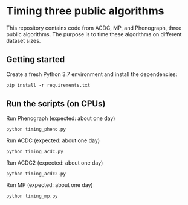 # Timing three public algorithms

This repository contains code from ACDC, MP, and Phenograph, three public algorithms. The purpose is to time these algorithms on different dataset sizes.

## Getting started

Create a fresh Python 3.7 environment and install the dependencies:

```
pip install -r requirements.txt
```

## Run the scripts (on CPUs)

Run Phenograph (expected: about one day)

```
python timing_pheno.py
```

Run ACDC (expected: about one day)

```
python timing_acdc.py
```

Run ACDC2 (expected: about one day)

```
python timing_acdc2.py
```

Run MP (expected: about one day)

```
python timing_mp.py
```
